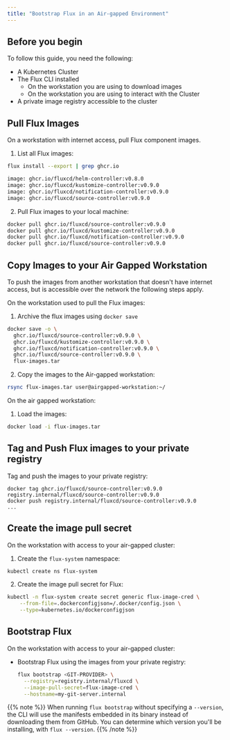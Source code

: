 ```yaml
---
title: "Bootstrap Flux in an Air-gapped Environment"
---
```


## Before you begin

To follow this guide, you need the following:

- A Kubernetes Cluster
- The Flux CLI installed
  - On the workstation you are using to download images
  - On the workstation you are using to interact with the Cluster
- A private image registry accessible to the cluster

## Pull Flux Images

On a workstation with internet access, pull Flux component images.

1. List all Flux images:

  ```bash
  flux install --export | grep ghcr.io

  image: ghcr.io/fluxcd/helm-controller:v0.8.0
  image: ghcr.io/fluxcd/kustomize-controller:v0.9.0
  image: ghcr.io/fluxcd/notification-controller:v0.9.0
  image: ghcr.io/fluxcd/source-controller:v0.9.0
  ```

2. Pull Flux images to your local machine:

  ```bash
  docker pull ghcr.io/fluxcd/source-controller:v0.9.0
  docker pull ghcr.io/fluxcd/kustomize-controller:v0.9.0
  docker pull ghcr.io/fluxcd/notification-controller:v0.9.0
  docker pull ghcr.io/fluxcd/source-controller:v0.9.0
  ```

## Copy Images to your Air Gapped Workstation

To push the images from another workstation that doesn't have internet access, but is accessible over the network the following steps apply.

On the workstation used to pull the Flux images:

1. Archive the flux images using ``docker save``

  ```bash
  docker save -o \
    ghcr.io/fluxcd/source-controller:v0.9.0 \
    ghcr.io/fluxcd/kustomize-controller:v0.9.0 \
    ghcr.io/fluxcd/notification-controller:v0.9.0 \
    ghcr.io/fluxcd/source-controller:v0.9.0 \
    flux-images.tar
  ```

2. Copy the images to the Air-gapped workstation:

  ```bash
  rsync flux-images.tar user@airgapped-workstation:~/
  ```

On the air gapped workstation:

1. Load the images:

  ```bash
  docker load -i flux-images.tar
  ```

## Tag and Push Flux images to your private registry

Tag and push the images to your private registry:

```
docker tag ghcr.io/fluxcd/source-controller:v0.9.0 registry.internal/fluxcd/source-controller:v0.9.0
docker push registry.internal/fluxcd/source-controller:v0.9.0
...
```

## Create the image pull secret

On the workstation with access to your air-gapped cluster:

1. Create the ``flux-system`` namespace:

  ```bash
  kubectl create ns flux-system
  ```

2. Create the image pull secret for Flux:

  ```bash
  kubectl -n flux-system create secret generic flux-image-cred \
      --from-file=.dockerconfigjson=/.docker/config.json \
      --type=kubernetes.io/dockerconfigjson
  ```

## Bootstrap Flux

On the workstation with access to your air-gapped cluster:

- Bootstrap Flux using the images from your private registry:

  ```bash
  flux bootstrap <GIT-PROVIDER> \
    --registry=registry.internal/fluxcd \
    --image-pull-secret=flux-image-cred \
    --hostname=my-git-server.internal
  ```

{{% note %}}
When running `flux bootstrap` without specifying a `--version`,
the CLI will use the manifests embedded in its binary instead of downloading
them from GitHub. You can determine which version you'll be installing,
with `flux --version`.
{{% /note %}}
